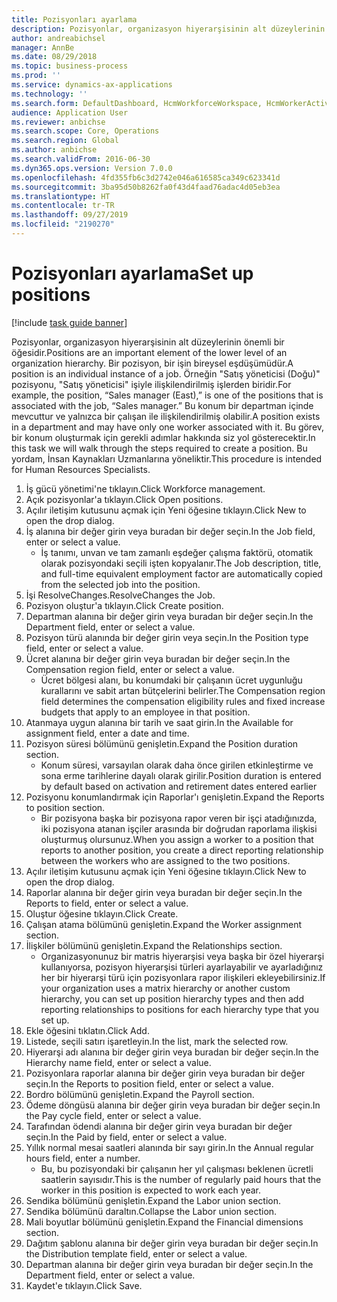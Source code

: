 ```yaml
---
title: Pozisyonları ayarlama
description: Pozisyonlar, organizasyon hiyerarşisinin alt düzeylerinin önemli bir öğesidir.
author: andreabichsel
manager: AnnBe
ms.date: 08/29/2018
ms.topic: business-process
ms.prod: ''
ms.service: dynamics-ax-applications
ms.technology: ''
ms.search.form: DefaultDashboard, HcmWorkforceWorkspace, HcmWorkerActivityChart, HcmAllWorkersListPart, HcmPosition, HcmPositionNewPosition, HcmJobLookup, HcmPositionReportsToDialog, HcmPositionLookup, FinancialDimensionDefaultTemplatesLookup, DimensionLookup
audience: Application User
ms.reviewer: anbichse
ms.search.scope: Core, Operations
ms.search.region: Global
ms.author: anbichse
ms.search.validFrom: 2016-06-30
ms.dyn365.ops.version: Version 7.0.0
ms.openlocfilehash: 4fd355fb6c3d2742e046a616585ca349c623341d
ms.sourcegitcommit: 3ba95d50b8262fa0f43d4faad76adac4d05eb3ea
ms.translationtype: HT
ms.contentlocale: tr-TR
ms.lasthandoff: 09/27/2019
ms.locfileid: "2190270"
---
```

# <a name="set-up-positions"></a><span data-ttu-id="325b2-103">Pozisyonları ayarlama</span><span class="sxs-lookup"><span data-stu-id="325b2-103">Set up positions</span></span>

[!include [task guide banner](../../includes/task-guide-banner.md)]

<span data-ttu-id="325b2-104">Pozisyonlar, organizasyon hiyerarşisinin alt düzeylerinin önemli bir öğesidir.</span><span class="sxs-lookup"><span data-stu-id="325b2-104">Positions are an important element of the lower level of an organization hierarchy.</span></span> <span data-ttu-id="325b2-105">Bir pozisyon, bir işin bireysel eşdüşümüdür.</span><span class="sxs-lookup"><span data-stu-id="325b2-105">A position is an individual instance of a job.</span></span> <span data-ttu-id="325b2-106">Örneğin "Satış yöneticisi (Doğu)" pozisyonu, "Satış yöneticisi" işiyle ilişkilendirilmiş işlerden biridir.</span><span class="sxs-lookup"><span data-stu-id="325b2-106">For example, the position, “Sales manager (East),” is one of the positions that is associated with the job, “Sales manager.”</span></span> <span data-ttu-id="325b2-107">Bu konum bir departman içinde mevcuttur ve yalnızca bir çalışan ile ilişkilendirilmiş olabilir.</span><span class="sxs-lookup"><span data-stu-id="325b2-107">A position exists in a department and may have only one worker associated with it.</span></span> <span data-ttu-id="325b2-108">Bu görev, bir konum oluşturmak için gerekli adımlar hakkında siz yol gösterecektir.</span><span class="sxs-lookup"><span data-stu-id="325b2-108">In this task we will walk through the steps required to create a position.</span></span> <span data-ttu-id="325b2-109">Bu yordam, İnsan Kaynakları Uzmanlarına yöneliktir.</span><span class="sxs-lookup"><span data-stu-id="325b2-109">This procedure is intended for Human Resources Specialists.</span></span>

1. <span data-ttu-id="325b2-110">İş gücü yönetimi'ne tıklayın.</span><span class="sxs-lookup"><span data-stu-id="325b2-110">Click Workforce management.</span></span>
2. <span data-ttu-id="325b2-111">Açık pozisyonlar'a tıklayın.</span><span class="sxs-lookup"><span data-stu-id="325b2-111">Click Open positions.</span></span>
3. <span data-ttu-id="325b2-112">Açılır iletişim kutusunu açmak için Yeni öğesine tıklayın.</span><span class="sxs-lookup"><span data-stu-id="325b2-112">Click New to open the drop dialog.</span></span>
4. <span data-ttu-id="325b2-113">İş alanına bir değer girin veya buradan bir değer seçin.</span><span class="sxs-lookup"><span data-stu-id="325b2-113">In the Job field, enter or select a value.</span></span>
    * <span data-ttu-id="325b2-114">İş tanımı, unvan ve tam zamanlı eşdeğer çalışma faktörü, otomatik olarak pozisyondaki seçili işten kopyalanır.</span><span class="sxs-lookup"><span data-stu-id="325b2-114">The Job description, title, and full-time equivalent employment factor are automatically copied from the selected job into the position.</span></span>  
5. <span data-ttu-id="325b2-115">İşi ResolveChanges.</span><span class="sxs-lookup"><span data-stu-id="325b2-115">ResolveChanges the Job.</span></span>
6. <span data-ttu-id="325b2-116">Pozisyon oluştur'a tıklayın.</span><span class="sxs-lookup"><span data-stu-id="325b2-116">Click Create position.</span></span>
7. <span data-ttu-id="325b2-117">Departman alanına bir değer girin veya buradan bir değer seçin.</span><span class="sxs-lookup"><span data-stu-id="325b2-117">In the Department field, enter or select a value.</span></span>
8. <span data-ttu-id="325b2-118">Pozisyon türü alanında bir değer girin veya seçin.</span><span class="sxs-lookup"><span data-stu-id="325b2-118">In the Position type field, enter or select a value.</span></span>
9. <span data-ttu-id="325b2-119">Ücret alanına bir değer girin veya buradan bir değer seçin.</span><span class="sxs-lookup"><span data-stu-id="325b2-119">In the Compensation region field, enter or select a value.</span></span>
    * <span data-ttu-id="325b2-120">Ücret bölgesi alanı, bu konumdaki bir çalışanın ücret uygunluğu kurallarını ve sabit artan bütçelerini belirler.</span><span class="sxs-lookup"><span data-stu-id="325b2-120">The Compensation region field determines the compensation eligibility rules and fixed increase budgets that apply to an employee in that position.</span></span>  
10. <span data-ttu-id="325b2-121">Atanmaya uygun alanına bir tarih ve saat girin.</span><span class="sxs-lookup"><span data-stu-id="325b2-121">In the Available for assignment field, enter a date and time.</span></span>
11. <span data-ttu-id="325b2-122">Pozisyon süresi bölümünü genişletin.</span><span class="sxs-lookup"><span data-stu-id="325b2-122">Expand the Position duration section.</span></span>
    * <span data-ttu-id="325b2-123">Konum süresi, varsayılan olarak daha önce girilen etkinleştirme ve sona erme tarihlerine dayalı olarak girilir.</span><span class="sxs-lookup"><span data-stu-id="325b2-123">Position duration is entered by default based on activation and retirement dates entered earlier</span></span>  
12. <span data-ttu-id="325b2-124">Pozisyonu konumlandırmak için Raporlar'ı genişletin.</span><span class="sxs-lookup"><span data-stu-id="325b2-124">Expand the Reports to position section.</span></span>
    * <span data-ttu-id="325b2-125">Bir pozisyona başka bir pozisyona rapor veren bir işçi atadığınızda, iki pozisyona atanan işçiler arasında bir doğrudan raporlama ilişkisi oluşturmuş olursunuz.</span><span class="sxs-lookup"><span data-stu-id="325b2-125">When you assign a worker to a position that reports to another position, you create a direct reporting relationship between the workers who are assigned to the two positions.</span></span>  
13. <span data-ttu-id="325b2-126">Açılır iletişim kutusunu açmak için Yeni öğesine tıklayın.</span><span class="sxs-lookup"><span data-stu-id="325b2-126">Click New to open the drop dialog.</span></span>
14. <span data-ttu-id="325b2-127">Raporlar alanına bir değer girin veya buradan bir değer seçin.</span><span class="sxs-lookup"><span data-stu-id="325b2-127">In the Reports to field, enter or select a value.</span></span>
15. <span data-ttu-id="325b2-128">Oluştur öğesine tıklayın.</span><span class="sxs-lookup"><span data-stu-id="325b2-128">Click Create.</span></span>
16. <span data-ttu-id="325b2-129">Çalışan atama bölümünü genişletin.</span><span class="sxs-lookup"><span data-stu-id="325b2-129">Expand the Worker assignment section.</span></span>
17. <span data-ttu-id="325b2-130">İlişkiler bölümünü genişletin.</span><span class="sxs-lookup"><span data-stu-id="325b2-130">Expand the Relationships section.</span></span>
    * <span data-ttu-id="325b2-131">Organizasyonunuz bir matris hiyerarşisi veya başka bir özel hiyerarşi kullanıyorsa, pozisyon hiyerarşisi türleri ayarlayabilir ve ayarladığınız her bir hiyerarşi türü için pozisyonlara rapor ilişkileri ekleyebilirsiniz.</span><span class="sxs-lookup"><span data-stu-id="325b2-131">If your organization uses a matrix hierarchy or another custom hierarchy, you can set up position hierarchy types and then add reporting relationships to positions for each hierarchy type that you set up.</span></span>  
18. <span data-ttu-id="325b2-132">Ekle öğesini tıklatın.</span><span class="sxs-lookup"><span data-stu-id="325b2-132">Click Add.</span></span>
19. <span data-ttu-id="325b2-133">Listede, seçili satırı işaretleyin.</span><span class="sxs-lookup"><span data-stu-id="325b2-133">In the list, mark the selected row.</span></span>
20. <span data-ttu-id="325b2-134">Hiyerarşi adı alanına bir değer girin veya buradan bir değer seçin.</span><span class="sxs-lookup"><span data-stu-id="325b2-134">In the Hierarchy name field, enter or select a value.</span></span>
21. <span data-ttu-id="325b2-135">Pozisyonlara raporlar alanına bir değer girin veya buradan bir değer seçin.</span><span class="sxs-lookup"><span data-stu-id="325b2-135">In the Reports to position field, enter or select a value.</span></span>
22. <span data-ttu-id="325b2-136">Bordro bölümünü genişletin.</span><span class="sxs-lookup"><span data-stu-id="325b2-136">Expand the Payroll section.</span></span>
23. <span data-ttu-id="325b2-137">Ödeme döngüsü alanına bir değer girin veya buradan bir değer seçin.</span><span class="sxs-lookup"><span data-stu-id="325b2-137">In the Pay cycle field, enter or select a value.</span></span>
24. <span data-ttu-id="325b2-138">Tarafından ödendi alanına bir değer girin veya buradan bir değer seçin.</span><span class="sxs-lookup"><span data-stu-id="325b2-138">In the Paid by field, enter or select a value.</span></span>
25. <span data-ttu-id="325b2-139">Yıllık normal mesai saatleri alanında bir sayı girin.</span><span class="sxs-lookup"><span data-stu-id="325b2-139">In the Annual regular hours field, enter a number.</span></span>
    * <span data-ttu-id="325b2-140">Bu, bu pozisyondaki bir çalışanın her yıl çalışması beklenen ücretli saatlerin sayısıdır.</span><span class="sxs-lookup"><span data-stu-id="325b2-140">This is the number of regularly paid hours that the worker in this position is expected to work each year.</span></span>  
26. <span data-ttu-id="325b2-141">Sendika bölümünü genişletin.</span><span class="sxs-lookup"><span data-stu-id="325b2-141">Expand the Labor union section.</span></span>
27. <span data-ttu-id="325b2-142">Sendika bölümünü daraltın.</span><span class="sxs-lookup"><span data-stu-id="325b2-142">Collapse the Labor union section.</span></span>
28. <span data-ttu-id="325b2-143">Mali boyutlar bölümünü genişletin.</span><span class="sxs-lookup"><span data-stu-id="325b2-143">Expand the Financial dimensions section.</span></span>
29. <span data-ttu-id="325b2-144">Dağıtım şablonu alanına bir değer girin veya buradan bir değer seçin.</span><span class="sxs-lookup"><span data-stu-id="325b2-144">In the Distribution template field, enter or select a value.</span></span>
30. <span data-ttu-id="325b2-145">Departman alanına bir değer girin veya buradan bir değer seçin.</span><span class="sxs-lookup"><span data-stu-id="325b2-145">In the Department field, enter or select a value.</span></span>
31. <span data-ttu-id="325b2-146">Kaydet'e tıklayın.</span><span class="sxs-lookup"><span data-stu-id="325b2-146">Click Save.</span></span>

